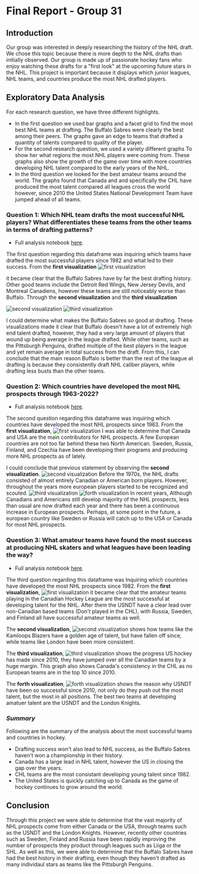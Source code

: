 # Final Report - Group 31

## Introduction

Our group was interested in deeply researching the history of the NHL draft. We chose this topic because there is more depth to the NHL drafts than initially observed. Our group is made up of passionate hockey fans who enjoy watching these drafts for a "first look" at the upcoming future stars in the NHL. This project is important because it displays which junior leagues, NHL teams, and countries produce the most NHL drafted players.

## Exploratory Data Analysis

For each research question, we have three different highlights.

- In the first question we used bar graphs and a facet grid to find the most best NHL teams at drafting. The Buffalo Sabres were clearly the best among their peers. The graphs gave an edge to teams that drafted a quantity of talents compared to quality of the player.
- For the second research question, we used a  variety different graphs To show her what regions the most NHL players were coming from. These graphs also show the growth of the game over time with more countries developing NHL talent compared to the early years of the NHL. 
- In the third question we looked for the best amateur teams around the world. The graphs found that Canada and and specifically the CHL have produced the most talent compared all leagues cross the world however, since 2010 the United States National Development Team have jumped ahead of all teams. 

### Question 1: Which NHL team drafts the most successful NHL players? What differentiates these teams from the other teams in terms of drafting patterns?

- Full analysis notebook [here](https://github.com/ubco-W2022T2-data301/project-group-group31/blob/main/analysis/analysis1.ipynb).

The first question regarding this dataframe was inquiring which teams have drafted the most successful players since 1982 and what led to their success. From the **first visualization**
  ![first visualization](./images/Analysis1Plot1.png) 

it became clear that the Buffalo Sabres have by far the best drafting history. Other good teams include the Detroit Red Wings, New Jersey Devils, and Montreal Canadiens, however these teams are still noticeably worse than Buffalo. Through the **second visualization** and the **third visualization**

![second visualization](./images/Analysis1Plot2.png) 
![third visualization](./images/Analysis1Plot3.png) 

I could determine what makes the Buffalo Sabres so good at drafting. These visualizations made it clear that Buffalo doesn't have a lot of extremely high end talent drafted, however, they had a very large amount of players that wound up being average in the league drafted. While other teams, such as the Pittsburgh Penguins, drafted multiple of the best players in the league and yet remain average in total success from the draft. From this, I can conclude that the main reason Buffalo is better than the rest of the league at drafting is because they consistently draft NHL caliber players, while drafting less busts than the other teams.

### Question 2: Which countries have developed the most NHL prospects through 1963-2022?

- Full analysis notebook [here](https://github.com/ubco-W2022T2-data301/project-group-group31/blob/main/analysis/analysis2.ipynb).

The second question regarding this dataframe was inquiring which countries have developed the most NHL prospects since 1963. 
From the **first visualization**,
  ![first visualization](./images/Analysis2P1.png) 
I was able to determine that Canada and USA are the main contributors for NHL prospects. A few European countries are not too far behind these two North American. Sweden, Russia, Finland, and Czechia have been developing their programs and producing more NHL prospects as of lately. 

I could conclude that previous statement by observing the **second visualization**.
  ![second visualization](./images/Analysis2P2.png) 
Before the 1970s, the NHL drafts consisted of almost entirely Canadian or American born players. However, throughout the years more european players started to be recognized and scouted. 
![third visualization](./images/Analysis2Plot3.png) 
![forth visualization](./images/Analysis2Plot4.png) 
In recent years, Although Canadians and Americans still develop majority of the NHL prospects, less than usual are now drafted each year and there has been a continuous increase in European prospects. Perhaps, at some point in the future, a european country like Sweden or Russia will catch up to the USA or Canada for most NHL prospects.

### Question 3: What amateur teams have found the most success at producing NHL skaters and what leagues have been leading the way?

- Full analysis notebook [here](https://github.com/ubco-W2022T2-data301/project-group-group31/blob/main/analysis/analysis3.ipynb).

The third question regarding this dataframe was Inquiring which countries have developed the most NHL prospects since 1982. 
From the **first visualization**, 
  ![first visualization](./images/A3_Plot1.png)
it became clear that the amateur teams playing in the Canadian Hockey League are the most successful at developing talent for the NHL. After them the USNDT have a clear lead over non-Canadian based teams (Don't played in the CHL), with Russia, Sweden, and Finland all have successful amateur teams as well. 

The **second visualization**,
  ![second visualization](./images/A3_Plot2.png)
shows how teams like the Kamloops Blazers have a golden age of talent, but have fallen off since, while teams like London have been more consistent. 

The **third visualization**,
  ![third visualization](./images/A3_Plot3.png)
shows the progress US hockey has made since 2010, they have jumped over all the Canadian teams by a huge margin. This graph also shows Canada's consistency in the CHL as no European teams are in the top 10 since 2010.

The **forth visualization**,
  ![forth visualization](./images/A3_Plot4.png)
shows the reason why USNDT have been so successful since 2010, not only do they push out the most talent, but the most in all positions. The best two teams at developing amatuer talent are the USNDT and the London Knights. 

### *Summary*  

Following are the summary of the analysis about the most successful teams and countries in hockey.  

- Drafting success won't also lead to NHL success, as the Buffalo Sabres haven't won a championship in their history.
- Canada has a large lead in NHL talent, however the US in closing the gap over the years.
- CHL teams are the most consistant developing young talent since 1982.
- The United States is quickly catching up to Canada as the game of hockey continues to grow around the world.  


## Conclusion

Through this project we were able to determine that the vast majority of NHL prospects come from either Canada or the USA, through teams such as the USNDT and the London Knights. However, recently other countries such as Sweden, Finland and Russia have been rapidly improving the number of prospects they product through leagues such as Liiga or the SHL. As well as this, we were able to determine that the Buffalo Sabres have had the best history in their drafting, even though they haven't drafted as many individaul stars as teams like the Pittsburgh Penguins.